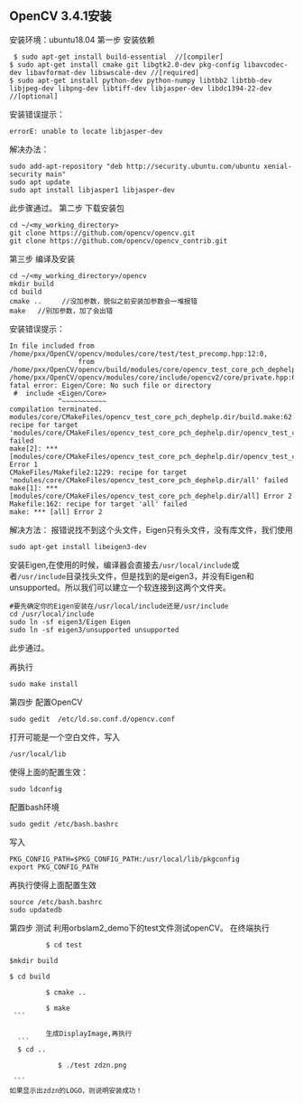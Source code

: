 ## OpenCV 3.4.1安装
安装环境：ubuntu18.04
第一步 安装依赖
```
 $ sudo apt-get install build-essential  //[compiler]
$ sudo apt-get install cmake git libgtk2.0-dev pkg-config libavcodec-dev libavformat-dev libswscale-dev //[required] 
$ sudo apt-get install python-dev python-numpy libtbb2 libtbb-dev libjpeg-dev libpng-dev libtiff-dev libjasper-dev libdc1394-22-dev  //[optional] 
```
安装错误提示：
```
errorE: unable to locate libjasper-dev
```
解决办法：
```
sudo add-apt-repository "deb http://security.ubuntu.com/ubuntu xenial-security main"
sudo apt update
sudo apt install libjasper1 libjasper-dev
```
此步骤通过。
第二步 下载安装包
```
cd ~/<my_working_directory>
git clone https://github.com/opencv/opencv.git
git clone https://github.com/opencv/opencv_contrib.git
```
第三步 编译及安装
```
cd ~/<my_working_directory>/opencv
mkdir build
cd build
cmake ..     //没加参数，貌似之前安装加参数会一堆报错
make   //别加参数，加了会出错
```
安装错误提示：
```
In file included from /home/pxx/OpenCV/opencv/modules/core/test/test_precomp.hpp:12:0,
                 from /home/pxx/OpenCV/opencv/build/modules/core/opencv_test_core_pch_dephelp.cxx:1:
/home/pxx/OpenCV/opencv/modules/core/include/opencv2/core/private.hpp:66:12: fatal error: Eigen/Core: No such file or directory
 #  include <Eigen/Core>
            ^~~~~~~~~~~~
compilation terminated.
modules/core/CMakeFiles/opencv_test_core_pch_dephelp.dir/build.make:62: recipe for target 'modules/core/CMakeFiles/opencv_test_core_pch_dephelp.dir/opencv_test_core_pch_dephelp.cxx.o' failed
make[2]: *** [modules/core/CMakeFiles/opencv_test_core_pch_dephelp.dir/opencv_test_core_pch_dephelp.cxx.o] Error 1
CMakeFiles/Makefile2:1229: recipe for target 'modules/core/CMakeFiles/opencv_test_core_pch_dephelp.dir/all' failed
make[1]: *** [modules/core/CMakeFiles/opencv_test_core_pch_dephelp.dir/all] Error 2
Makefile:162: recipe for target 'all' failed
make: *** [all] Error 2
```
解决方法：
报错说找不到这个头文件，Eigen只有头文件，没有库文件，我们使用
```
sudo apt-get install libeigen3-dev
```
安装Eigen,在使用的时候，编译器会直接去`/usr/local/include`或者`/usr/include`目录找头文件，但是找到的是eigen3，并没有Eigen和unsupported。所以我们可以建立一个软连接到这两个文件夹。
```
#要先确定你的Eigen安装在/usr/local/include还是/usr/include
cd /usr/local/include
sudo ln -sf eigen3/Eigen Eigen
sudo ln -sf eigen3/unsupported unsupported
```
此步通过。

再执行
```
sudo make install
```
第四步 配置OpenCV
```
sudo gedit  /etc/ld.so.conf.d/opencv.conf
```
打开可能是一个空白文件，写入
```
/usr/local/lib
```
使得上面的配置生效：
```
sudo ldconfig
```
配置bash环境
```
sudo gedit /etc/bash.bashrc
```
写入
```
PKG_CONFIG_PATH=$PKG_CONFIG_PATH:/usr/local/lib/pkgconfig
export PKG_CONFIG_PATH
```
再执行使得上面配置生效
```
source /etc/bash.bashrc
sudo updatedb
```
第四步 测试 
利用orbslam2_demo下的test文件测试openCV。
在终端执行
   ```
			$ cd test

   $mkdir build

   $ cd build

			$ cmake ..

			$ make
    ```

			生成DisplayImage,再执行
     ```
     $ cd ..

			   $ ./test zdzn.png
      
    ```
如果显示出zdzn的LOGO，则说明安装成功！
